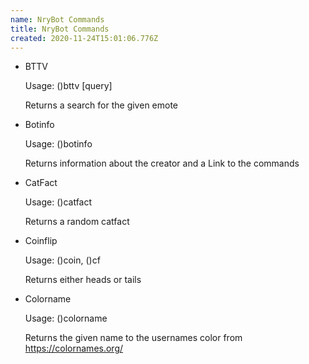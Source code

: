 ```yaml
---
name: NryBot Commands
title: NryBot Commands
created: 2020-11-24T15:01:06.776Z
---
```



* BTTV

  Usage: ()bttv \[query]

  Returns a search for the given emote

* Botinfo

  Usage: ()botinfo

  Returns information about the creator and a Link to the commands

* CatFact

  Usage: ()catfact

  Returns a random catfact

* Coinflip

  Usage: ()coin, ()cf

  Returns either heads or tails

* Colorname

  Usage: ()colorname

  Returns the given name to the usernames color from https://colornames.org/
